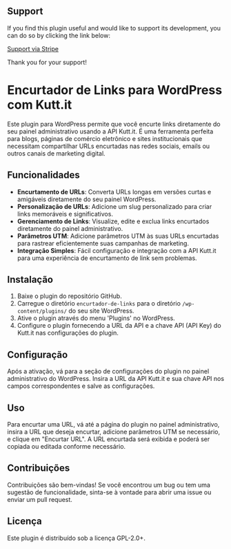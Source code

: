 ## Support

If you find this plugin useful and would like to support its development, you can do so by clicking the link below:

[Support via Stripe](https://buy.stripe.com/9AQaIKbLB2uwcec146)

Thank you for your support!


# Encurtador de Links para WordPress com Kutt.it

Este plugin para WordPress permite que você encurte links diretamente do seu painel administrativo usando a API Kutt.it. É uma ferramenta perfeita para blogs, páginas de comércio eletrônico e sites institucionais que necessitam compartilhar URLs encurtadas nas redes sociais, emails ou outros canais de marketing digital.

## Funcionalidades

- **Encurtamento de URLs**: Converta URLs longas em versões curtas e amigáveis diretamente do seu painel WordPress.
- **Personalização de URLs**: Adicione um slug personalizado para criar links memoráveis e significativos.
- **Gerenciamento de Links**: Visualize, edite e exclua links encurtados diretamente do painel administrativo.
- **Parâmetros UTM**: Adicione parâmetros UTM às suas URLs encurtadas para rastrear eficientemente suas campanhas de marketing.
- **Integração Simples**: Fácil configuração e integração com a API Kutt.it para uma experiência de encurtamento de link sem problemas.

## Instalação

1. Baixe o plugin do repositório GitHub.
2. Carregue o diretório `encurtador-de-links` para o diretório `/wp-content/plugins/` do seu site WordPress.
3. Ative o plugin através do menu 'Plugins' no WordPress.
4. Configure o plugin fornecendo a URL da API e a chave API (API Key) do Kutt.it nas configurações do plugin.

## Configuração

Após a ativação, vá para a seção de configurações do plugin no painel administrativo do WordPress. Insira a URL da API Kutt.it e sua chave API nos campos correspondentes e salve as configurações.

## Uso

Para encurtar uma URL, vá até a página do plugin no painel administrativo, insira a URL que deseja encurtar, adicione parâmetros UTM se necessário, e clique em "Encurtar URL". A URL encurtada será exibida e poderá ser copiada ou editada conforme necessário.

## Contribuições

Contribuições são bem-vindas! Se você encontrou um bug ou tem uma sugestão de funcionalidade, sinta-se à vontade para abrir uma issue ou enviar um pull request.

## Licença

Este plugin é distribuído sob a licença GPL-2.0+.

